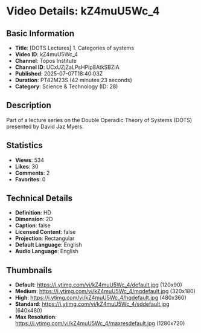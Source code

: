 # Video Details: kZ4muU5Wc_4

## Basic Information
- **Title**: [DOTS Lectures] 1. Categories of systems
- **Video ID**: kZ4muU5Wc_4
- **Channel**: Topos Institute
- **Channel ID**: UCxUZjZaLPsHPlp8AtkSBZiA
- **Published**: 2025-07-07T18:40:03Z
- **Duration**: PT42M23S (42 minutes 23 seconds)
- **Category**: Science & Technology (ID: 28)

## Description
Part of a lecture series on the Double Operadic Theory of Systems (DOTS) presented by David Jaz Myers.

## Statistics
- **Views**: 534
- **Likes**: 30
- **Comments**: 2
- **Favorites**: 0

## Technical Details
- **Definition**: HD
- **Dimension**: 2D
- **Caption**: false
- **Licensed Content**: false
- **Projection**: Rectangular
- **Default Language**: English
- **Audio Language**: English

## Thumbnails
- **Default**: https://i.ytimg.com/vi/kZ4muU5Wc_4/default.jpg (120x90)
- **Medium**: https://i.ytimg.com/vi/kZ4muU5Wc_4/mqdefault.jpg (320x180)
- **High**: https://i.ytimg.com/vi/kZ4muU5Wc_4/hqdefault.jpg (480x360)
- **Standard**: https://i.ytimg.com/vi/kZ4muU5Wc_4/sddefault.jpg (640x480)
- **Max Resolution**: https://i.ytimg.com/vi/kZ4muU5Wc_4/maxresdefault.jpg (1280x720)

